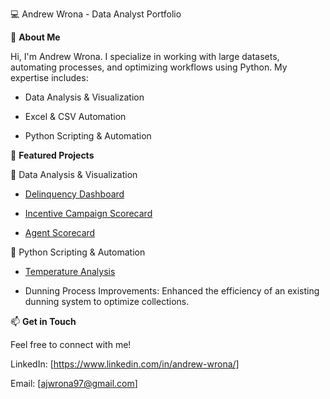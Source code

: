 💻 Andrew Wrona - Data Analyst Portfolio

🚀 **About Me**

Hi, I'm Andrew Wrona. I specialize in working with large datasets, automating processes, and optimizing workflows using Python. My expertise includes:

- Data Analysis & Visualization

- Excel & CSV Automation

- Python Scripting & Automation

📂 **Featured Projects**

🔹 Data Analysis & Visualization

  - [Delinquency Dashboard](./Power%20BI/Delinquency%20Dashboard)

  - [Incentive Campaign Scorecard](./Excel/Incentive%20Campaign%20Scorecard)
  - [Agent Scorecard](./Excel/Agent%20Scorecard)

🔹 Python Scripting & Automation

  - [Temperature Analysis](./Python/Temperature%20Analysis)

  - Dunning Process Improvements: Enhanced the efficiency of an existing dunning system to optimize collections.


📫 **Get in Touch**

Feel free to connect with me!

LinkedIn: [https://www.linkedin.com/in/andrew-wrona/]

Email: [ajwrona97@gmail.com]
